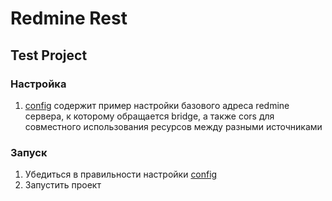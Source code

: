 # Redmine Rest #
## Test Project ##
### Настройка ###
1. [config](src/main/resources/application.properties) содержит пример настройки базового адреса redmine сервера, к которому обращается bridge, а также cors для совместного использования ресурсов между разными источниками

### Запуск ###
1. Убедиться в правильности настройки [config](src/main/resources/application.properties)
2. Запустить проект